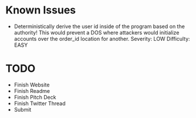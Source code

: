 # Known Issues
 - Deterministically derive the user id inside of the program based on the authority! This would prevent a DOS where attackers would initialize accounts over the order_id location for another. Severity: LOW Difficulty: EASY

# TODO
 - Finish Website
 - Finish Readme
 - Finish Pitch Deck
 - Finish Twitter Thread
 - Submit